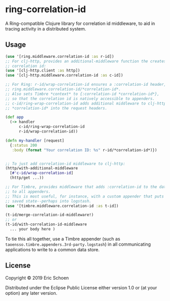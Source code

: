# ring-correlation-id

A Ring-compatible Clojure library for correlation id middleware, to aid in tracing activity in a distributed system.

## Usage

```clojure
(use '[ring.middleware.correlation-id :as r-id])
;; For clj-http, provides an additional-middleware function the creates or conveys the current
;; correlation id:
(use '[clj-http.client :as http])
(use '[clj-http.middleware.correlation-id :as c-id])

;; For Ring: r-id/wrap-correlation-id ensures a :correlation-id header, and binds 
;; ring.middleware.correlation-id/*correlation-id*.
;; Also sets Timbre *context* to {:correlation-id *correlation-id*}, 
;; so that the correlation id is natively accessible to appenders.
;; c-id/ring-wrap-correlation-id adds additional middleware to clj-http, to inject
;; *correlation-id* into the request headers.

(def app
  (-> handler
      c-id/ring-wrap-correlation-id
      r-id/wrap-correlation-id))

(defn my-handler [request]
  {:status 200
   :body (format "Your correlation ID: %s" r-id/*correlation-id*)})


;; To just add correlation-id middleware to clj-http:
(http/with-additional-middleware
  [#'c-id/wrap-correlation-id]
  (http/get ...))

;; For Timbre, provides middleware that adds :correlation-id to the data map, so it's available
;; to all appenders.
;; This is most useful, for instance, with a custom appender that puts correlation-id into
;; saved state--perhaps into logstash.
(use '[timbre.middleware.correlation-id :as t-id])

(t-id/merge-correlation-id-middleware!)
;; or
(t-id/with-correlation-id-middleware
  ... your body here )

```      

To tie this all together, use a Timbre appender (such as `taoensso.timbre.appenders.3rd-party.logstash`) in all communicating applications to write to a common data store.  

## License

Copyright © 2019 Eric Schoen

Distributed under the Eclipse Public License either version 1.0 or (at
your option) any later version.

